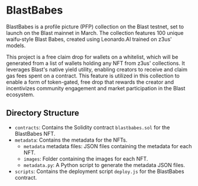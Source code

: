 # BlastBabes

BlastBabes is a profile picture (PFP) collection on the Blast testnet, set to launch on the Blast mainnet in March. The collection features 100 unique waifu-style Blast Babes, created using Leonardo.AI trained on z3us' models.

This project is a free claim drop for wallets on a whitelist, which will be generated from a list of wallets holding any NFT from z3us' collections. It leverages Blast's native yield utility, enabling creators to receive and claim gas fees spent on a contract. This feature is utilized in this collection to enable a form of token-gated, free drop that rewards the creator and incentivizes community engagement and market participation in the Blast ecosystem.

## Directory Structure

- `contracts`: Contains the Solidity contract `blastbabes.sol` for the BlastBabes NFT.
- `metadata`: Contains the metadata for the NFTs.
  - `metadata` metadata files: JSON files containing the metadata for each NFT.
  - `images`: Folder containing the images for each NFT.
  - `metadata.py`: A Python script to generate the metadata JSON files.
- `scripts`: Contains the deployment script `deploy.js` for the BlastBabes contract.

